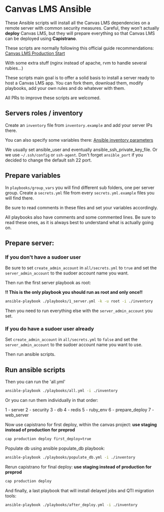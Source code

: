 # Canvas LMS Ansible

These Ansible scripts will install all the Canvas LMS dependencies on a remote server with common security measures. Careful, they won't actually **deploy** Canvas LMS, but they will prepare everything so that Canvas LMS can be deployed using **Capistrano**.

These scripts are normally following this official guide recommendations: [Canvas LMS Production Start](https://github.com/instructure/canvas-lms/wiki/Production-Start#production-start)

With some extra stuff (nginx instead of apache, rvm to handle several rubies...)

These scripts main goal is to offer a solid basis to install a server ready to host a Canvas LMS app. You can fork them, download them, modify playbooks, add your own rules and do whatever with them.

All PRs to improve these scripts are welcomed.

## Servers roles / inventory

Create an `inventory` file from `inventory.example` and add your server IPs there.

You can also specify some variables there: [Ansible inventory parameters](https://docs.ansible.com/ansible/latest/user_guide/intro_inventory.html#connecting-to-hosts-behavioral-inventory-parameters)

We usually set ansible_user and eventually ansible_ssh_private_key_file. Or we use `~/.ssh/config` or `ssh-agent`. Don't forget `ansible_port` if you decided to change the default ssh 22 port.

## Prepare variables

In `playbooks/group_vars` you will find different sub folders, one per server group.
Create a `secrets.yml` file from every `secrets.yml.example` files you will find there.

Be sure to read comments in these files and set your variables accordingly.

All playbooks also have comments and some commented lines.
Be sure to read these ones, as it is always best to understand what is actually going on.

## Prepare server:

### If you don't have a sudoer user

Be sure to set `create_admin_account` in `all/secrets.yml` to `true` and set the `server_admin_account` to the sudoer account name you want.

Then run the first server playbook as root:

**!! This is the only playbook you should run as root and only once!!**

```bash
ansible-playbook ./playbooks/1_server.yml -k -u root -i ./inventory
```
Then you need to run everything else with the `server_admin_account` you set.

### If you do have a sudoer user already

Set `create_admin_account` in `all/secrets.yml` to `false` and set the `server_admin_account` to the sudoer account name you want to use.

Then run ansible scripts.

## Run ansible scripts

Then you can run the 'all.yml'

```bash
ansible-playbook ./playbooks/all.yml -i ./inventory
```

Or you can run them individually in that order:

1 - server
2 - security
3 - db
4 - redis
5 - ruby_env
6 - prepare_deploy
7 - web_server

Now use capistrano for first deploy, within the canvas project:
__use staging instead of production for preprod__

```bash
cap production deploy first_deploy=true
```

Populate db using ansible populate_db playbook:

```bash
ansible-playbook ./playbooks/populate_db.yml -i ./inventory
```

Rerun capistrano for final deploy:
__use staging instead of production for preprod__

```bash
cap production deploy
```

And finally, a last playbook that will install delayed jobs and QTI migration tools:

```bash
ansible-playbook ./playbooks/after_deploy.yml -i ./inventory
```

